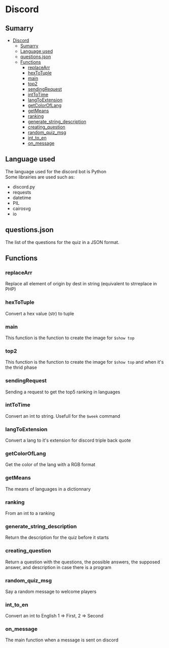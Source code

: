 # Discord
## Sumarry
- [Discord](#discord)
  - [Sumarry](#sumarry)
  - [Language used](#language-used)
  - [questions.json](#questionsjson)
  - [Functions](#functions)
    - [replaceArr](#replacearr)
    - [hexToTuple](#hextotuple)
    - [main](#main)
    - [top2](#top2)
    - [sendingRequest](#sendingrequest)
    - [intToTime](#inttotime)
    - [langToExtension](#langtoextension)
    - [getColorOfLang](#getcoloroflang)
    - [getMeans](#getmeans)
    - [ranking](#ranking)
    - [generate_string_description](#generate_string_description)
    - [creating_question](#creating_question)
    - [random_quiz_msg](#random_quiz_msg)
    - [int_to_en](#int_to_en)
    - [on_message](#on_message)

## Language used
The language used for the discord bot is Python<br>
Some librairies are used such as:
- discord.py
- requests
- datetime
- PIL
- cairosvg
- io

## questions.json
The list of the questions for the quiz in a JSON format.

## Functions
### replaceArr
Replace all element of origin by dest in string (equivalent to strreplace in PHP)

### hexToTuple
Convert a hex value (str) to tuple

### main
This function is the function to create the image for `$show top`

### top2
This function is the function to create the image for `$show top` and when it's the thrid phase

### sendingRequest
Sending a request to get the top5 ranking in languages

### intToTime
Convert an int to string. Usefull for the `$week` command

### langToExtension
Convert a lang to it's extension for discord triple back quote

### getColorOfLang
Get the color of the lang with a RGB format

### getMeans
The means of languages in a dictionnary

### ranking
From an int to a ranking

### generate_string_description
Return the description for the quiz before it starts

### creating_question
Return a question with the questions, the possible answers, the supposed answer, and description in case there is a program

### random_quiz_msg
Say a random message to welcome players

### int_to_en
Convert an int to English 
1 => First, 2 => Second

### on_message
The main function when a message is sent on discord